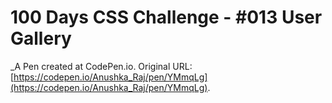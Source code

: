 # 100 Days CSS Challenge  - #013 User Gallery
 _A Pen created at CodePen.io. Original URL: [https://codepen.io/Anushka_Raj/pen/YMmqLg](https://codepen.io/Anushka_Raj/pen/YMmqLg).

 
